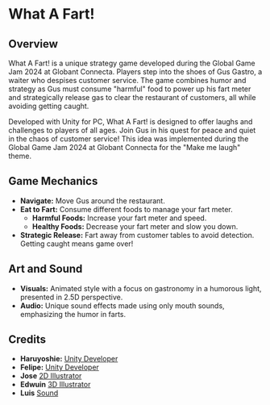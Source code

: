 # What A Fart!

## Overview
What A Fart! is a unique strategy game developed during the Global Game Jam 2024 at Globant Connecta. Players step into the shoes of Gus Gastro, a waiter who despises customer service. The game combines humor and strategy as Gus must consume "harmful" food to power up his fart meter and strategically release gas to clear the restaurant of customers, all while avoiding getting caught.

Developed with Unity for PC, What A Fart! is designed to offer laughs and challenges to players of all ages. Join Gus in his quest for peace and quiet in the chaos of customer service! This idea was implemented during the Global Game Jam 2024 at Globant Connecta for the "Make me laugh" theme.

## Game Mechanics
- **Navigate:** Move Gus around the restaurant.
- **Eat to Fart:** Consume different foods to manage your fart meter.
  - **Harmful Foods:** Increase your fart meter and speed.
  - **Healthy Foods:** Decrease your fart meter and slow you down.
- **Strategic Release:** Fart away from customer tables to avoid detection. Getting caught means game over!

## Art and Sound
- **Visuals:** Animated style with a focus on gastronomy in a humorous light, presented in 2.5D perspective.
- **Audio:** Unique sound effects made using only mouth sounds, emphasizing the humor in farts.

## Credits
- **Haruyoshie:** [Unity Developer](https://www.youtube.com/watch?v=PyyoOLAjhYI)
- **Felipe:** [Unity Developer](https://www.linkedin.com/in/felipearistizabal/)
- **Jose** [2D Illustrator](https://www.behance.net/JoseSinTilde)
- **Edwuin** [3D Illustrator](https://www.linkedin.com/in/edwuin-teran-22608353/)
- **Luis** [Sound](https://www.linkedin.com/in/luis-miguel-cortes-martinez/)
